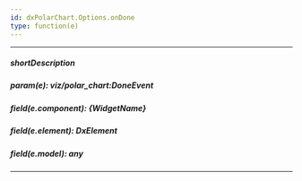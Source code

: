 ```yaml
---
id: dxPolarChart.Options.onDone
type: function(e)
---
```

---
##### shortDescription
<!-- Description goes here -->

##### param(e): viz/polar_chart:DoneEvent
<!-- Description goes here -->

##### field(e.component): {WidgetName}
<!-- Description goes here -->

##### field(e.element): DxElement
<!-- Description goes here -->

##### field(e.model): any
<!-- Description goes here -->

---
<!-- Description goes here -->